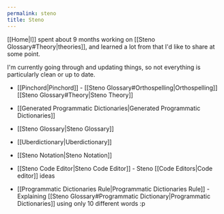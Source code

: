 ```yaml
---
permalink: steno
title: Steno
---
```

[[Home|I]] spent about 9 months working on [[Steno Glossary#Theory|theories]], and learned a lot from that I'd like to share at some point.

I'm currently going through and updating things, so not everything is particularly clean or up to date.

- [[Pinchord|Pinchord]] - [[Steno Glossary#Orthospelling|Orthospelling]] [[Steno Glossary#Theory|Steno Theory]]
- [[Generated Programmatic Dictionaries|Generated Programmatic Dictionaries]]

- [[Steno Glossary|Steno Glossary]]
- [[Uberdictionary|Uberdictionary]]
- [[Steno Notation|Steno Notation]]
- [[Steno Code Editor|Steno Code Editor]] - Steno [[Code Editors|Code editor]] ideas
- [[Programmatic Dictionaries Rule|Programmatic Dictionaries Rule]] - Explaining [[Steno Glossary#Programmatic Dictionary|Programmatic Dictionaries]] using only 10 different words :p
